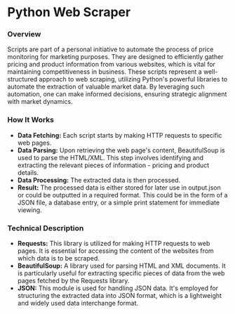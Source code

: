 # Python Web Scraper
### Overview
Scripts are part of a personal initiative to automate the process of price monitoring for marketing purposes. They are designed to efficiently gather pricing and product information from various websites, which is vital for maintaining competitiveness in business. These scripts represent a well-structured approach to web scraping, utilizing Python's powerful libraries to automate the extraction of valuable market data. By leveraging such automation, one can make informed decisions, ensuring strategic alignment with market dynamics.

### How It Works
- <b>Data Fetching:</b> Each script starts by making HTTP requests to specific web pages.
- <b>Data Parsing:</b> Upon retrieving the web page's content, BeautifulSoup is used to parse the HTML/XML. This step involves identifying and extracting the relevant pieces of information - pricing and product details.
- <b>Data Processing:</b> The extracted data is then processed.
- <b>Result:</b> The processed data is either stored for later use in output.json or could be outputted in a required format. This could be in the form of a JSON file, a database entry, or a simple print statement for immediate viewing.

### Technical Description

- <b>Requests:</b> This library is utilized for making HTTP requests to web pages. It is essential for accessing the content of the websites from which data is to be scraped.
- <b>BeautifulSoup:</b> A library used for parsing HTML and XML documents. It is particularly useful for extracting specific pieces of data from the web pages fetched by the Requests library.
- <b>JSON:</b> This module is used for handling JSON data. It's employed for structuring the extracted data into JSON format, which is a lightweight and widely used data interchange format.
